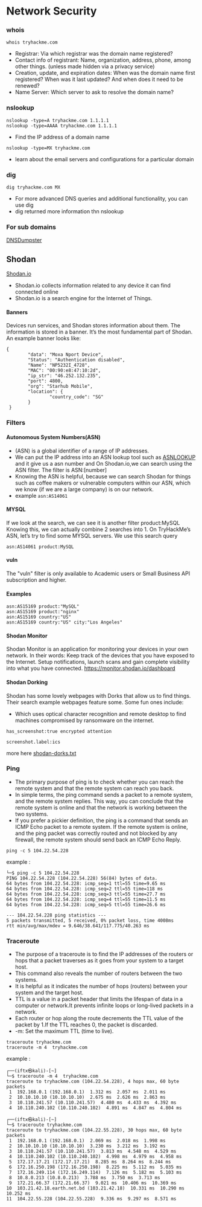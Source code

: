 # Network Security
### whois
```
whois tryhackme.com
```
- Registrar: Via which registrar was the domain name registered?
- Contact info of registrant: Name, organization, address, phone, among other things. (unless made hidden via a privacy service)
- Creation, update, and expiration dates: When was the domain name first registered? When was it last updated? And when does it need to be renewed?
- Name Server: Which server to ask to resolve the domain name?
### nslookup
```
nslookup -type=A tryhackme.com 1.1.1.1
nslookup -type=AAAA tryhackme.com 1.1.1.1
```
- Find the IP address of a domain name
```
nslookup -type=MX tryhackme.com
```
- learn about the email servers and configurations for a particular domain
### dig
```
dig tryhackme.com MX
```
- For more advanced DNS queries and additional functionality, you can use dig
-  dig returned more information thn nslookup

### For sub domains

[DNSDumpster](https://dnsdumpster.com/)
## Shodan
[Shodan.io](https://www.shodan.io/)
- Shodan.io collects information related to any device it can find connected online
- Shodan.io is a search engine for the Internet of Things.
#### Banners
 Devices run services, and Shodan stores information about them. The information is stored in a banner. It’s the most fundamental part of Shodan.
An example banner looks like:
```
{
		"data": "Moxa Nport Device",
		"Status": "Authentication disabled",
		"Name": "NP5232I_4728",
		"MAC": "00:90:e8:47:10:2d",
		"ip_str": "46.252.132.235",
		"port": 4800,
		"org": "Starhub Mobile",
		"location": {
				"country_code": "SG"
		}
 }
```
### Filters
#### Autonomous System Numbers(ASN)
- (ASN) is a global identifier of a range of IP addresses.
- We can put the IP address into an ASN lookup tool such as [ASNLOOKUP](https://asnlookup.com/) and it give us a asn number and On Shodan.io,we can search using the ASN filter. The filter is ASN:[number]
- Knowing the ASN is helpful, because we can search Shodan for things such as coffee makers or vulnerable computers within our ASN, which we know (if we are a large company) is on our network.
- example ```asn:AS14061```

#### MYSQL
If we look at the search, we can see it is another filter product:MySQL
Knowing this, we can actually combine 2 searches into 1.
On TryHackMe’s ASN, let’s try to find some MYSQL servers.
We use this search query

```asn:AS14061 product:MySQL```
#### vuln
The "vuln" filter is only available to Academic users or Small Business API subscription and higher.
#### Examples
```
asn:AS15169 product:"MySQL"
asn:AS15169 product:"nginx"
asn:AS15169 country:"US"
asn:AS15169 country:"US" city:"Los Angeles"
```
#### Shodan Monitor
Shodan Monitor is an application for monitoring your devices in your own network. In their words:
Keep track of the devices that you have exposed to the Internet. Setup notifications, launch scans and gain complete visibility into what you have connected.
https://monitor.shodan.io/dashboard
#### Shodan Dorking
Shodan has some lovely webpages with Dorks that allow us to find things. Their search example webpages feature some.
Some fun ones include:
- Which uses optical character recognition and remote desktop to find machines compromised by ransomware on the internet. 
```
has_screenshot:true encrypted attention
```
```
screenshot.label:ics
```
more here [shodan-dorks.txt](shodan-dorks.txt)

### Ping
 - The primary purpose of ping is to check whether you can reach the remote system and that the remote system can reach you back.
 - In simple terms, the ping command sends a packet to a remote system, and the remote system replies. This way, you can conclude that the remote system is online and that the network is working between the two systems.
 - If you prefer a pickier definition, the ping is a command that sends an ICMP Echo packet to a remote system. If the remote system is online, and the ping packet was correctly routed and not blocked by any firewall, the remote system should send back an ICMP Echo Reply.
```
ping -c 5 104.22.54.228
```
example :
```
└─$ ping -c 5 104.22.54.228       
PING 104.22.54.228 (104.22.54.228) 56(84) bytes of data.
64 bytes from 104.22.54.228: icmp_seq=1 ttl=55 time=9.65 ms
64 bytes from 104.22.54.228: icmp_seq=2 ttl=55 time=118 ms
64 bytes from 104.22.54.228: icmp_seq=3 ttl=55 time=27.7 ms
64 bytes from 104.22.54.228: icmp_seq=4 ttl=55 time=11.5 ms
64 bytes from 104.22.54.228: icmp_seq=5 ttl=55 time=26.6 ms

--- 104.22.54.228 ping statistics ---
5 packets transmitted, 5 received, 0% packet loss, time 4008ms
rtt min/avg/max/mdev = 9.646/38.641/117.775/40.263 ms

```
### Traceroute
- The purpose of a traceroute is to find the IP addresses of the routers or hops that a packet traverses as it goes from your system to a target host.
- This command also reveals the number of routers between the two systems.
- It is helpful as it indicates the number of hops (routers) between your system and the target host.
- TTL is a value in a packet header that limits the lifespan of data in a computer or network.It prevents infinite loops or long-lived packets in a network.
- Each router or hop along the route decrements the TTL value of the packet by 1.If the TTL reaches 0, the packet is discarded.
- -m: Set the maximum TTL (time to live).
```
traceroute tryhackme.com
traceroute -m 4  tryhackme.com
```
example :
```
┌──(iftx㉿kali)-[~]
└─$ traceroute -m 4  tryhackme.com
traceroute to tryhackme.com (104.22.54.228), 4 hops max, 60 byte packets
 1  192.168.0.1 (192.168.0.1)  1.312 ms  2.057 ms  2.011 ms
 2  10.10.10.10 (10.10.10.10)  2.675 ms  2.626 ms  2.863 ms
 3  10.110.241.57 (10.110.241.57)  4.480 ms  4.433 ms  4.392 ms
 4  10.110.240.102 (10.110.240.102)  4.891 ms  4.847 ms  4.804 ms
                                                                                                                                                  
┌──(iftx㉿kali)-[~]
└─$ traceroute tryhackme.com     
traceroute to tryhackme.com (104.22.55.228), 30 hops max, 60 byte packets
 1  192.168.0.1 (192.168.0.1)  2.069 ms  2.018 ms  1.998 ms
 2  10.10.10.10 (10.10.10.10)  3.230 ms  3.212 ms  3.192 ms
 3  10.110.241.57 (10.110.241.57)  3.813 ms  4.548 ms  4.529 ms
 4  10.110.240.102 (10.110.240.102)  4.998 ms  4.979 ms  4.958 ms
 5  172.17.17.21 (172.17.17.21)  8.285 ms  8.264 ms  8.244 ms
 6  172.16.250.198 (172.16.250.198)  8.225 ms  5.112 ms  5.035 ms
 7  172.16.249.114 (172.16.249.114)  7.126 ms  5.182 ms  5.103 ms
 8  10.8.0.213 (10.8.0.213)  3.788 ms  3.750 ms  3.713 ms
 9  172.21.66.37 (172.21.66.37)  9.021 ms  10.406 ms  10.369 ms
10  103.21.42.18.earth.net.bd (103.21.42.18)  10.331 ms  10.290 ms  10.252 ms
11  104.22.55.228 (104.22.55.228)  9.336 ms  9.297 ms  8.571 ms

```
